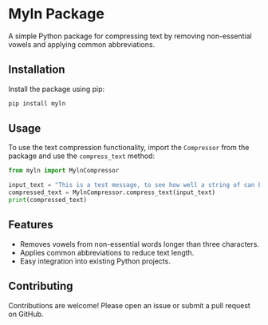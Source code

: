 # Myln Package

A simple Python package for compressing text by removing non-essential vowels and applying common abbreviations.

## Installation

Install the package using pip:

```bash
pip install myln
```

## Usage

To use the text compression functionality, import the `Compressor` from the package and use the `compress_text` method:

```python
from myln import MylnCompressor

input_text = "This is a test message, to see how well a string of can be compressed."
compressed_text = MylnCompressor.compress_text(input_text)
print(compressed_text)
```

## Features

- Removes vowels from non-essential words longer than three characters.
- Applies common abbreviations to reduce text length.
- Easy integration into existing Python projects.

## Contributing

Contributions are welcome! Please open an issue or submit a pull request on GitHub.
